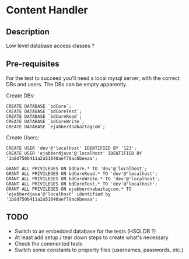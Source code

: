# Content Handler

## Description

Low level database access classes ?

## Pre-requisites

For the test to succeed you'll need a local mysql server, with the correct DBs and users. The DBs can be empty apparently.

Create DBs:

```
CREATE DATABASE `bdCore`;
CREATE DATABASE `bdCoreTest`;
CREATE DATABASE `bdCoreRead`;
CREATE DATABASE `bdCoreWrite`;
CREATE DATABASE `ejabberdnabaztagcom`;
```

Create Users:

```
CREATE USER 'dev'@'localhost' IDENTIFIED BY '123';
CREATE USER 'ejabberdjava'@'localhost' IDENTIFIED BY '1b8d750b411a2a51640aef79ac6beeaa';

GRANT ALL PRIVILEGES ON bdCore.* TO 'dev'@'localhost';
GRANT ALL PRIVILEGES ON bdCoreRead.* TO 'dev'@'localhost';
GRANT ALL PRIVILEGES ON bdCoreWrite.* TO 'dev'@'localhost';
GRANT ALL PRIVILEGES ON bdCoreTest.* TO 'dev'@'localhost';
GRANT ALL PRIVILEGES ON ejabberdnabaztagcom.* TO 'ejabberdjava'@'localhost' identified by '1b8d750b411a2a51640aef79ac6beeaa';
```

## TODO

* Switch to an embedded database for the tests (HSQLDB ?)
* At least add setup / tear down steps to create what's necessary
* Check the commented tests
* Switch some constants to property files (usernames, passwords, etc.)
